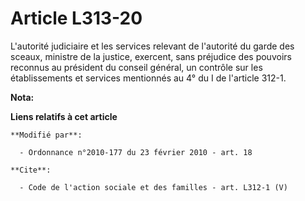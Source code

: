 # Article L313-20

L'autorité judiciaire et les services relevant de l'autorité du garde des sceaux, ministre de la justice, exercent, sans
préjudice des pouvoirs reconnus au président du conseil général, un contrôle sur les établissements et services mentionnés au
4° du I de l'article 312-1.

**Nota:**



**Liens relatifs à cet article**

	**Modifié par**:

	  - Ordonnance n°2010-177 du 23 février 2010 - art. 18

	**Cite**:

	  - Code de l'action sociale et des familles - art. L312-1 (V)
